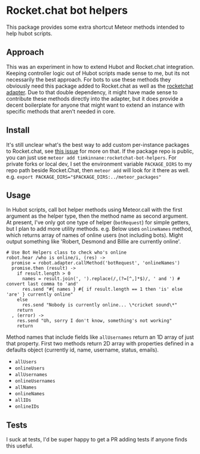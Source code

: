 # Rocket.chat bot helpers

This package provides some extra shortcut Meteor methods intended to help hubot scripts.

## Approach

This was an experiment in how to extend Hubot and Rocket.chat integration.
Keeping controller logic out of Hubot scripts made sense to me, but its not necessarily the best approach.
For bots to use these methods they obviously need this package added to Rocket.chat as well as the [rocketchat adapter](https://github.com/RocketChat/hubot-rocketchat).
Due to that double dependency, it might have made sense to contribute these methods directly into the adapter, but it does provide a decent boilerplate for anyone that might want to extend an instance with specific methods that aren't needed in core.

## Install

It's still unclear what's the best way to add custom per-instance packages to Rocket.chat, see [this issue](TODO:ISSUE_LINK) for more on that.
If the package repo is public, you can just use `meteor add timkinnane:rocketchat-bot-helpers`.
For private forks or local dev, I set the environment variable `PACKAGE_DIRS` to my repo path beside Rocket.Chat, then `meteor add` will look for it there as well.
e.g. `export PACKAGE_DIRS="$PACKAGE_DIRS:../meteor_packages"`

## Usage

In Hubot scripts, call bot helper methods using Meteor.call with the first argument as the helper type, then the method name as second argument.
At present, I've only got one type of helper (`botRequest`) for simple getters, but I plan to add more utility methods.
e.g. Below uses `onlineNames` method, which returns array of names of online users (not including bots).
Might output something like 'Robert, Desmond and Billie are currently online'.

```
# Use Bot Helpers class to check who's online
robot.hear /who is online/i, (res) ->
  promise = robot.adapter.callMethod('botRequest', 'onlineNames')
  promise.then (result) ->
    if result.length > 0
      names = result.join(', ').replace(/,(?=[^,]*$)/, ' and ') # convert last comma to 'and'
      res.send "#{ names } #{ if result.length == 1 then 'is' else 'are' } currently online"
    else
      res.send "Nobody is currently online... \*cricket sound\*"
    return
  , (error) ->
    res.send "Uh, sorry I don't know, something's not working"
    return
```

Method names that include fields like `allUsernames` return an 1D array of just that property.
First two methods return 2D array with properties defined in a defaults object (currently id, name, username, status, emails).

- `allUsers`
- `onlineUsers`
- `allUsernames`
- `onlineUsernames`
- `allNames`
- `onlineNames`
- `allIDs`
- `onlineIDs`

## Tests

I suck at tests, I'd be super happy to get a PR adding tests if anyone finds this useful.
